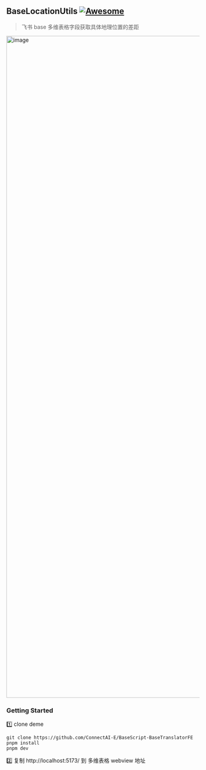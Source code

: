 
## BaseLocationUtils [![Awesome](https://cdn.rawgit.com/sindresorhus/awesome/d7305f38d29fed78fa85652e3a63e154dd8e8829/media/badge.svg)](https://github.com/connectai-e/awesome-basescript)

> 飞书 base 多维表格字段获取具体地理位置的差距

<img width="1726" alt="image" src="https://github.com/ConnectAI-E/BaseScript-BaseLocationUtils/assets/50035229/9b72039d-8c64-4ae1-b7cf-0680b24bd980">


### Getting Started

1️⃣ clone deme
```
git clone https://github.com/ConnectAI-E/BaseScript-BaseTranslatorFE
pnpm install
pnpm dev
```
2️⃣ 复制 http://localhost:5173/ 到 多维表格 webview 地址
